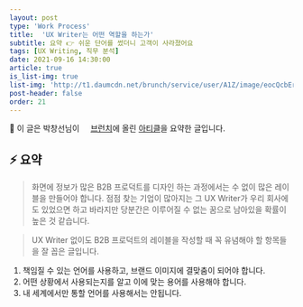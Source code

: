 ```yaml
---
layout: post
type: 'Work Process'
title:  'UX Writer는 어떤 역할을 하는가'
subtitle: 요약 👉 쉬운 단어를 썼더니 고객이 사라졌어요
tags: [UX Writing, 직무 분석]
date: 2021-09-16 14:30:00
article: true
is_list-img: true
list-img: 'http://t1.daumcdn.net/brunch/service/user/A1Z/image/eocQcbEr9bs_CoBX4O8x0ZXaAGs.jpg'
post-header: false
order: 21
---
```


<p class="text-gray">
 🔗 이 글은 박창선님이 <a href='https://brunch.co.kr/@roysday/' target='blank' rel='nofollow' id='outlink1' onclick='clickedOutlink(outlink1)'><img src='https://www.google.com/s2/favicons?sz=64&domain=https://brunch.co.kr/' style='display:inline; height: 1em; position: relative; bottom: -2px; margin-right: 2px;'>브런치</a>에 올린 <a href='https://brunch.co.kr/@roysday/533' target='blank' rel='nofollow' id='outlink2' onclick='clickedOutlink(outlink2)'>아티클</a>을 요약한 글입니다.
</p>

## ⚡️ 요약

> 화면에 정보가 많은 B2B 프로덕트를 디자인 하는 과정에서는 수 없이 많은 레이블을 만들어야 합니다. 점점 찾는 기업이 많아지는 그 UX Writer가 우리 회사에도 있었으면 하고 바라지만 당분간은 이루어질 수 없는 꿈으로 남아있을 확률이 높은 것 같습니다.

> UX Writer 없이도 B2B 프로덕트의 레이블을 작성할 때 꼭 유념해야 할 항목들을 잘 꼽은 글입니다.

1. 책임질 수 있는 언어를 사용하고, 브랜드 이미지에 결맞춤이 되어야 합니다.
2. 어떤 상황에서 사용되는지를 알고 이에 맞는 용어를 사용해야 합니다.
3. 내 세계에서만 통할 언어를 사용해서는 안됩니다.